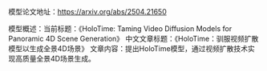 模型论文地址：https://arxiv.org/abs/2504.21650

模型概述：当前标题：《HoloTime: Taming Video Diffusion Models for Panoramic 4D Scene Generation》
中文文章标题：《HoloTime：驯服视频扩散模型以生成全景4D场景》
文章内容：提出HoloTime模型，通过视频扩散技术实现高质量全景4D场景生成。
